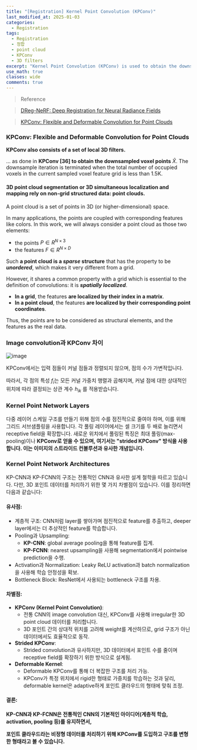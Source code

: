 ```yaml
---
title: "[Registration] Kernel Point Convolution (KPConv)"
last_modified_at: 2025-01-03
categories:
  - Registration
tags:
  - Registration
  - 정합
  - point cloud 
  - KPConv
  - 3D filters
excerpt: "Kernel Point Convolution (KPConv) is used to obtain the downsampled voxel points"
use_math: true
classes: wide
comments: true
---
```


> Reference

> [DReg-NeRF: Deep Registration for Neural Radiance Fields](https://openaccess.thecvf.com/content/ICCV2023/papers/Chen_DReg-NeRF_Deep_Registration_for_Neural_Radiance_Fields_ICCV_2023_paper.pdf)

> [KPConv: Flexible and Deformable Convolution for Point Clouds](https://openaccess.thecvf.com/content_ICCV_2019/papers/Thomas_KPConv_Flexible_and_Deformable_Convolution_for_Point_Clouds_ICCV_2019_paper.pdf)

### KPConv: Flexible and Deformable Convolution for Point Clouds

**KPConv also consists of a set of local 3D filters.**

... as done in **KPConv [36] to obtain the downsampled voxel points** $\hat{X}$. The downsample iteration is terminated when the total number of occupied voxels in the current sampled voxel feature grid is less than 1.5K.

#### 3D point cloud segmentation or 3D simultaneous localization and mapping rely on non-grid structured data: point clouds.

A point cloud is a set of points in 3D (or higher-dimensional) space.

In many applications, the points are coupled with corresponding features like colors. In this work, we will always consider a point cloud as those two elements: 

- the points $P \in R^{N \times 3}$ 
- the features $F \in R^{N \times D}$

Such **a point cloud is a _sparse_ structure** that has the property to be **_unordered_**, which makes it very different from a grid.

However, it shares a common property with a grid which is essential to the definition of convolutions: it is **_spatially localized_**.

- **In a grid**, the features **are localized by their index in a matrix**.
- **In a point cloud**, the features **are localized by their corresponding point coordinates**.

Thus, the points are to be considered as structural elements, and the features as the real data.

### Image convolution과 KPConv 차이

![image](https://github.com/user-attachments/assets/c8c369e8-1347-40c4-ae68-9936c7387c0c)

KPConv에서는 입력 점들이 커널 점들과 정렬되지 않으며, 점의 수가 가변적입니다. 

따라서, 각 점의 특성 $f_i$는 모든 커널 가중치 행렬과 곱해지며, 커널 점에 대한 상대적인 위치에 따라 결정되는 상관 계수 $h_{ik}$ 를 적용받습니다.

### Kernel Point Network Layers

다중 레이어 스케일 구조를 만들기 위해 점의 수를 점진적으로 줄여야 하며, 이를 위해 그리드 서브샘플링을 사용합니다. 각 풀링 레이어에서는 셀 크기를 두 배로 늘리면서 receptive field을 확장합니다.
새로운 위치에서 풀링된 특징은 최대 풀링(max-pooling)이나 **KPConv로 얻을 수 있으며, 여기서는 "strided KPConv" 방식을 사용합니다. 이는 이미지의 스트라이드 컨볼루션과 유사한 개념입니다.**

### Kernel Point Network Architectures

KP-CNN과 KP-FCNN의 구조는 전통적인 CNN과 유사한 설계 철학을 따르고 있습니다. 다만, 3D 포인트 데이터를 처리하기 위한 몇 가지 차별점이 있습니다. 이를 정리하면 다음과 같습니다:

#### 유사점:
- 계층적 구조: CNN처럼 layer를 쌓아가며 점진적으로 feature를 추출하고, deeper layer에서는 더 추상적인 feature를 학습합니다.
- Pooling과 Upsampling:
  - **KP-CNN**: global average pooling을 통해 feature를 집계.
  - **KP-FCNN**: nearest upsampling을 사용해 segmentation에서 pointwise prediction을 수행.
- Activation과 Normalization: Leaky ReLU activation과 batch normalization을 사용해 학습 안정성을 확보.
- Bottleneck Block: ResNet에서 사용되는 bottleneck 구조를 차용.

#### 차별점:
- **KPConv (Kernel Point Convolution)**:
  - 전통 CNN의 image convolution 대신, KPConv를 사용해 irregular한 3D point cloud 데이터를 처리합니다.
  - 3D 포인트 간의 상대적 위치를 고려해 weight를 계산하므로, grid 구조가 아닌 데이터에서도 효율적으로 동작.
- **Strided KPConv**:
  - Strided convolution과 유사하지만, 3D 데이터에서 포인트 수를 줄이며 receptive field를 확장하기 위한 방식으로 설계됨.
- **Deformable Kernel**:
  - Deformable KPConv를 통해 더 복잡한 구조를 처리 가능.
  - KPConv가 특정 위치에서 rigid한 형태로 가중치를 학습하는 것과 달리, deformable kernel은 adaptive하게 포인트 클라우드의 형태에 맞춰 조정.

#### 결론:
**KP-CNN과 KP-FCNN은 전통적인 CNN의 기본적인 아이디어(계층적 학습, activation, pooling 등)를 유지하면서,**

**포인트 클라우드라는 비정형 데이터를 처리하기 위해 KPConv를 도입하고 구조를 변형한 형태라고 볼 수 있습니다.**

